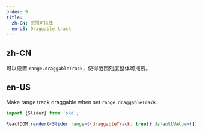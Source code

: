 ```yaml
---
order: 9
title:
  zh-CN: 范围可拖拽
  en-US: Draggable track
---
```


## zh-CN

可以设置 `range.draggableTrack`，使得范围刻度整体可拖拽。

## en-US

Make range track draggable when set `range.draggableTrack`.

```jsx
import {Slider} from 'skd';

ReactDOM.render(<Slider range={{draggableTrack: true}} defaultValue={[20, 50]} />, mountNode);
```
